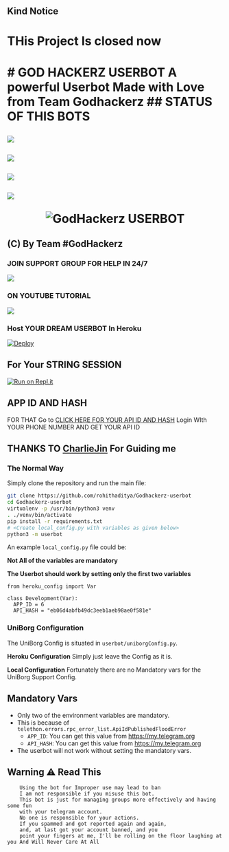 ## Kind Notice
<h1> THis Project Is closed now <h1>
# GOD HACKERZ USERBOT 
   A powerful Userbot Made with Love from Team Godhackerz
## STATUS OF THIS BOTS 
<p align="left"><a href="https://github.com/rohithaditya/Godhackerz-userbot/network/members"><img src="https://img.shields.io/github/forks/rohithaditya/Godhackerz-userbot?label=Forks&logoColor=Silver&style=social"></a><p align="left"><a href="https://github.com/rohithaditya/Godhackerz-userbot/stargazers"><img src="https://img.shields.io/github/stars/rohithaditya/Godhackerz-userbot?logoColor=Blue&style=social"></a><p align="left"><a href="https://github.com/rohithaditya/Godhackerz-userbot"><img src="https://github-readme-stats.vercel.app/api/pin?username=rohithaditya&show_icons=true&theme=meta&hide_border=true&repo=Godhackerz-userbot"></a><p align="left"><a href="https://github.com/rohithaditya/Godhackerz-userbot"><img src="https://img.shields.io/github/last-commit/rohithaditya/Godhackerz-userbot?style=plastic"></a>

<p align="center">
<img src="https://telegra.ph/file/cffc1ef157c0a8b692924.jpg" alt="GodHackerz USERBOT">
   
## (C) By Team #GodHackerz

### JOIN SUPPORT GROUP FOR HELP IN 24/7 
<a href="https://t.me/Godhackerzuserbot"><img src="https://img.shields.io/badge/Join-Telegram%20Group-blue.svg?logo=telegram"></a>
### ON YOUTUBE TUTORIAL
<a href="https://www.youtube.com/watch?v=KMeJ2cGvlqc&feature=youtu.be"><img src="https://img.shields.io/badge/Youtube-How%20To%20Deploy%20-blue"></a>

### Host YOUR DREAM USERBOT  In Heroku
  [![Deploy](https://www.herokucdn.com/deploy/button.svg)](https://dashboard.heroku.com/new?template=https://github.com/rohithaditya/Godhackerz-userbot/tree/main)

## For Your STRING SESSION 
[![Run on Repl.it](https://repl.it/badge/github/rohithaditya/Godhackerz-userbot)](https://repl.it/@rohithaditya/GODHACKERZUSERBOTSREPL#main.py)

## APP ID AND HASH 
FOR THAT Go to [CLICK HERE FOR YOUR API ID AND HASH](https://my.telegram.org) Login WIth YOUR PHONE NUMBER AND GET YOUR API ID 

## THANKS TO [CharlieJin](https://t.me/Charlie_jin) For Guiding me 


### The Normal Way

Simply clone the repository and run the main file:
```sh
git clone https://github.com/rohithaditya/Godhackerz-userbot
cd Godhackerz-userbot
virtualenv -p /usr/bin/python3 venv
. ./venv/bin/activate
pip install -r requirements.txt
# <Create local_config.py with variables as given below>
python3 -m userbot
```

An example `local_config.py` file could be:

**Not All of the variables are mandatory**

__The Userbot should work by setting only the first two variables__

```python3
from heroku_config import Var

class Development(Var):
  APP_ID = 6
  API_HASH = "eb06d4abfb49dc3eeb1aeb98ae0f581e"
```


### UniBorg Configuration


The UniBorg Config is situated in `userbot/uniborgConfig.py`.

**Heroku Configuration**
Simply just leave the Config as it is.

**Local Configuration**
Fortunately there are no Mandatory vars for the UniBorg Support Config.

## Mandatory Vars

- Only two of the environment variables are mandatory.
- This is because of `telethon.errors.rpc_error_list.ApiIdPublishedFloodError`
    - `APP_ID`:   You can get this value from https://my.telegram.org
    - `API_HASH`:   You can get this value from https://my.telegram.org
- The userbot will not work without setting the mandatory vars.

## Warning ⚠ Read This 
```
    Using the bot for Improper use may lead to ban
    I am not responsible if you misuse this bot.
    This bot is just for managing groups more effectively and having some fun
    with your telegram account.
    No one is responsible for your actions.
    If you spammed and got reported again and again, 
    and, at last got your account banned, and you
    point your fingers at me, I'll be rolling on the floor laughing at you And Will Never Care At All
```
